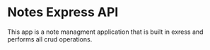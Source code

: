 # Notes Express API

This app is a note managment application that is built in exress and performs all crud operations.
